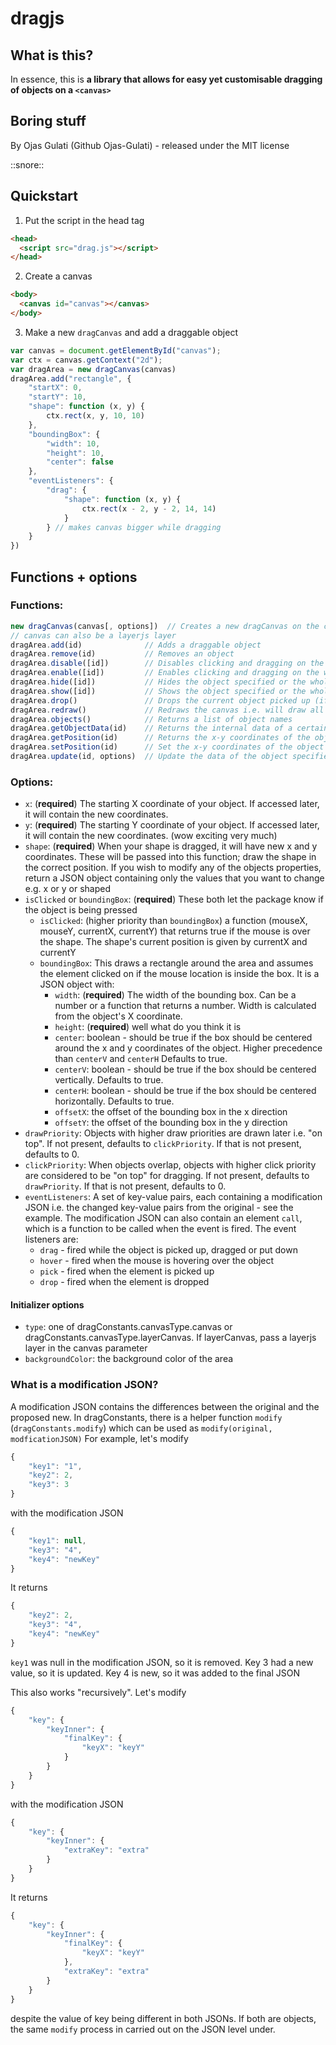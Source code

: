 # dragjs
## What is this?
In essence, this is **a library that allows for easy yet customisable dragging of objects on a `<canvas>`**
## Boring stuff
By Ojas Gulati (Github Ojas-Gulati) - released under the MIT license

::snore::
## Quickstart
  1. Put the script in the head tag
```html
<head>
  <script src="drag.js"></script>
</head>
```
  2. Create a canvas
```html
<body>
  <canvas id="canvas"></canvas>
</body>
``` 
  3. Make a new `dragCanvas` and add a draggable object
```javascript
var canvas = document.getElementById("canvas");
var ctx = canvas.getContext("2d");
var dragArea = new dragCanvas(canvas)
dragArea.add("rectangle", {
    "startX": 0,
    "startY": 10,
    "shape": function (x, y) {
        ctx.rect(x, y, 10, 10)
    },
    "boundingBox": {
        "width": 10,
        "height": 10,
        "center": false
    },
    "eventListeners": {
        "drag": {
            "shape": function (x, y) {
                ctx.rect(x - 2, y - 2, 14, 14)
            }
        } // makes canvas bigger while dragging
    }
})
```
## Functions + options
### Functions:
```javascript
new dragCanvas(canvas[, options])  // Creates a new dragCanvas on the canvas specified with the given options.
// canvas can also be a layerjs layer
dragArea.add(id)              // Adds a draggable object
dragArea.remove(id)           // Removes an object
dragArea.disable([id])        // Disables clicking and dragging on the whole canvas or the name specified
dragArea.enable([id])         // Enables clicking and dragging on the whole canvas or the name specified
dragArea.hide([id])           // Hides the object specified or the whole canvas
dragArea.show([id])           // Shows the object specified or the whole canvas
dragArea.drop()               // Drops the current object picked up (if any)
dragArea.redraw()             // Redraws the canvas i.e. will draw all objects attached to the dragArea
dragArea.objects()            // Returns a list of object names
dragArea.getObjectData(id)    // Returns the internal data of a certain object
dragArea.getPosition(id)      // Returns the x-y coordinates of the object specified
dragArea.setPosition(id)      // Set the x-y coordinates of the object specified
dragArea.update(id, options)  // Update the data of the object specified with a modificationJSON options
```

### Options:
* `x`: (**required**) The starting X coordinate of your object. If accessed later, it will contain the new coordinates.
* `y`: (**required**) The starting Y coordinate of your object. If accessed later, it will contain the new coordinates. (wow exciting very much)
* `shape`: (**required**) When your shape is dragged, it will have new x and y coordinates. These will be passed into this function; draw the shape in the correct position. If you wish to modify any of the objects properties, return a JSON object containing only the values that you want to change e.g. x or y or shaped
* `isClicked` or `boundingBox`: (**required**) These both let the package know if the object is being pressed
    * `isClicked`: (higher priority than `boundingBox`) a function (mouseX, mouseY, currentX, currentY) that returns true if the mouse is over the shape. The shape's current position is given by currentX and currentY
    * `boundingBox`: This draws a rectangle around the area and assumes the element clicked on if the mouse location is inside the box. It is a JSON object with:
        * `width`: (**required**) The width of the bounding box. Can be a number or a function that returns a number. Width is calculated from the object's X coordinate.
        * `height`: (**required**) well what do you think it is
        * `center`: boolean - should be true if the box should be centered around the x and y coordinates of the object. Higher precedence than `centerV` and `centerH` Defaults to true.
        * `centerV`: boolean - should be true if the box should be centered vertically. Defaults to true.
        * `centerH`: boolean - should be true if the box should be centered horizontally. Defaults to true.
        * `offsetX`: the offset of the bounding box in the x direction
        * `offsetY`: the offset of the bounding box in the y direction
* `drawPriority`: Objects with higher draw priorities are drawn later i.e. "on top". If not present, defaults to `clickPriority`. If that is not present, defaults to 0.
* `clickPriority`: When objects overlap, objects with higher click priority are considered to be "on top" for dragging.  If not present, defaults to `drawPriority`. If that is not present, defaults to 0.
* `eventListeners`: A set of key-value pairs, each containing a modification JSON i.e. the changed key-value pairs from the original - see the example. The modification JSON can also contain an element `call`, which is a function to be called when the event is fired. The event listeners are:
    * `drag` - fired while the object is picked up, dragged or put down
    * `hover` - fired when the mouse is hovering over the object
    * `pick` - fired when the element is picked up
    * `drop` - fired when the element is dropped

#### Initializer options
* `type`: one of dragConstants.canvasType.canvas or dragConstants.canvasType.layerCanvas. If layerCanvas, pass a layerjs layer in the canvas parameter
* `backgroundColor`: the background color of the area

### What is a modification JSON?
A modification JSON contains the differences between the original and the proposed new. In dragConstants, there is a helper function `modify` (`dragConstants.modify`) which can be used as `modify(original, modficationJSON)`
For example, let's modify
```javascript
{
	"key1": "1",
	"key2": 2,
	"key3": 3
}
```
with the modification JSON
```javascript
{
	"key1": null,
	"key3": "4",
	"key4": "newKey"
}
```

It returns
```javascript
{
	"key2": 2,
	"key3": "4",
	"key4": "newKey"
}
```

`key1` was null in the modification JSON, so it is removed. Key 3 had a new value, so it is updated. Key 4 is new, so it was added to the final JSON

This also works "recursively".
Let's modify
```javascript
{
	"key": {
		"keyInner": {
			"finalKey": {
				"keyX": "keyY"
			}
		}
	}
}
```
with the modification JSON
```javascript
{
	"key": {
		"keyInner": {
			"extraKey": "extra"
		}
	}
}
```

It returns
```javascript
{
	"key": {
		"keyInner": {
			"finalKey": {
				"keyX": "keyY"
			},
			"extraKey": "extra"
		}
	}
}
```

despite the value of key being different in both JSONs. If both are objects, the same `modify` process in carried out on the JSON level under.